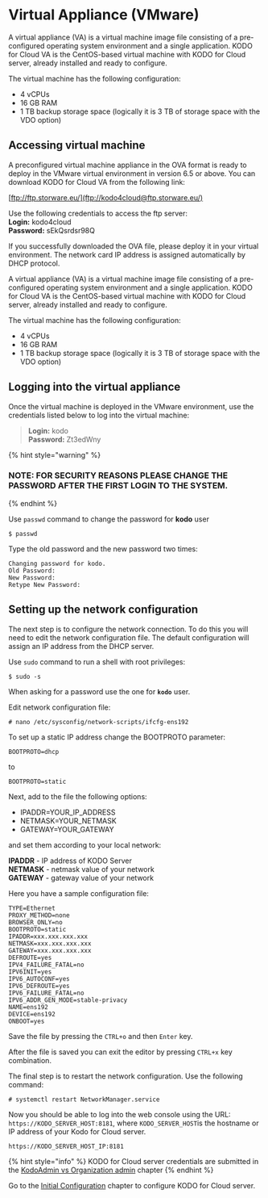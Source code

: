 # Virtual Appliance \(VMware\)

A virtual appliance \(VA\) is a virtual machine image file consisting of a pre-configured operating system environment and a single application. KODO for Cloud VA is the CentOS-based virtual machine with KODO for Cloud server, already installed and ready to configure.

The virtual machine has the following configuration:

* 4 vCPUs
* 16 GB RAM
* 1 TB backup storage space \(logically it is 3 TB of storage space with the VDO option\)

## Accessing virtual machine <a id="accessing-virtual-machine"></a>

A preconfigured virtual machine appliance in the OVA format is ready to deploy in the VMware virtual environment in version 6.5 or above. You can download KODO for Cloud VA from the following link:

​[ftp://ftp.storware.eu/](ftp://kodo4cloud@ftp.storware.eu/)

Use the following credentials to access the ftp server:  
**Login:** kodo4cloud   
**Password:** sEkQsrdsr98Q

If you successfully downloaded the OVA file, please deploy it in your virtual environment. The network card IP address is assigned automatically by DHCP protocol.

A virtual appliance \(VA\) is a virtual machine image file consisting of a pre-configured operating system environment and a single application. KODO for Cloud VA is the CentOS-based virtual machine with KODO for Cloud server, already installed and ready to configure. 

The virtual machine has the following configuration:

* 4 vCPUs
* 16 GB RAM
* 1 TB backup storage space \(logically it is 3 TB of storage space with the VDO option\)

## Logging into the virtual appliance

Once the virtual machine is deployed in the VMware environment, use the credentials listed below to log into the virtual machine:

> **Login:** kodo  
> **Password:** Zt3edWny

{% hint style="warning" %}
### NOTE: FOR SECURITY REASONS PLEASE CHANGE THE PASSWORD AFTER THE FIRST LOGIN TO THE SYSTEM.
{% endhint %}

Use `passwd` command to change the password for **kodo** user

```text
$ passwd
```

Type the old password and the new password two times:

```text
Changing password for kodo.
Old Password:
New Password:
Retype New Password:
```

## Setting up the network configuration

The next step is to configure the network connection. To do this you will need to edit the network configuration file. The default configuration will assign an IP address from the DHCP server.

Use `sudo` command to run a shell with root privileges:

```text
$ sudo -s
```

When asking for a password use the one for **`kodo`** user.

Edit network configuration file:

```text
# nano /etc/sysconfig/network-scripts/ifcfg-ens192
```

To set up a static IP address change the BOOTPROTO parameter:

```text
BOOTPROTO=dhcp
```

to

```text
BOOTPROTO=static
```

Next, add to the file the following options:

* IPADDR=YOUR\_IP\_ADDRESS
* NETMASK=YOUR\_NETMASK
* GATEWAY=YOUR\_GATEWAY

and set them according to your local network: 

**IPADDR** - IP address of KODO Server  
**NETMASK** - netmask value of your network  
**GATEWAY** - gateway value of your network

Here you have a sample configuration file:

```text
TYPE=Ethernet
PROXY_METHOD=none
BROWSER_ONLY=no
BOOTPROTO=static
IPADDR=xxx.xxx.xxx.xxx
NETMASK=xxx.xxx.xxx.xxx
GATEWAY=xxx.xxx.xxx.xxx
DEFROUTE=yes
IPV4_FAILURE_FATAL=no
IPV6INIT=yes
IPV6_AUTOCONF=yes
IPV6_DEFROUTE=yes
IPV6_FAILURE_FATAL=no
IPV6_ADDR_GEN_MODE=stable-privacy
NAME=ens192
DEVICE=ens192
ONBOOT=yes
```

Save the file by pressing the `CTRL+o` and then `Enter` key.

After the file is saved you can exit the editor by pressing `CTRL+x` key combination.

The final step is to restart the network configuration.  Use the following command:

```text
# systemctl restart NetworkManager.service
```

Now you should be able to log into the web console using the URL: `https://KODO_SERVER_HOST:8181`, where `KODO_SERVER_HOST`is the hostname or IP address of your Kodo for Cloud server. 

```text
https://KODO_SERVER_HOST_IP:8181
```

{% hint style="info" %}
KODO for Cloud server credentials are submitted in the [KodoAdmin vs Organization admin]() chapter 
{% endhint %}

Go to the [Initial Configuration](https://storware.gitbook.io/kodo-for-cloud-office365/kodo-for-cloud-documentation/deployment/initial-configuration) chapter to configure KODO for Cloud server.

